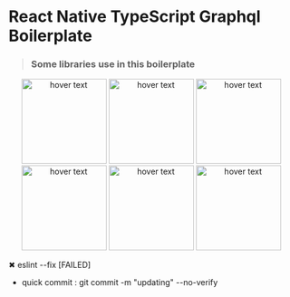 # React Native TypeScript Graphql Boilerplate

> ### Some libraries use in this boilerplate

<p align="center" >
  <img src="https://reactnative.dev/img/header_logo.svg" width="150" title="hover text">
  <img src="https://uploads.getpop.org/wp-content/uploads/2019/07/graphql.png" width="150" title="hover text">
  <img src="https://reactnavigation.org/img/spiro.svg" width="150" title="hover text">
  <img src="https://iconape.com/wp-content/files/ke/21383/svg/apollo-graphql-compact.svg" width="150" title="hover text">
  <img src="https://code4developers.com/wp-content/uploads/2018/01/Redux.png" width="150" title="hover text">
  <img src="https://nativebase.io/assets/img/front-page-icon.png" width="150" title="hover text">
</p>

 ✖ eslint --fix [FAILED]
 - quick commit : git commit -m "updating"  --no-verify
